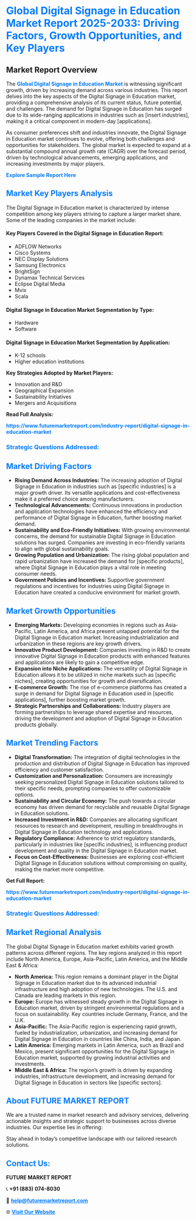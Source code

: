 <h1 style="color: #007BFF;">Global Digital Signage in Education Market Report 2025-2033: Driving Factors, Growth Opportunities, and Key Players</h1>

<section id="overview">
<h2>Market Report Overview</h2>
<p>The <a href="https://www.futuremarketreport.com/industry-report/digital-signage-in-education-market" style="color: #007BFF; text-decoration: none;"><strong>Global Digital Signage in Education Market</strong></a> is witnessing significant growth, driven by increasing demand across various industries. This report delves into the key aspects of the Digital Signage in Education market, providing a comprehensive analysis of its current status, future potential, and challenges. The demand for Digital Signage in Education has surged due to its wide-ranging applications in industries such as [insert industries], making it a critical component in modern-day [applications].</p>
<p>As consumer preferences shift and industries innovate, the Digital Signage in Education market continues to evolve, offering both challenges and opportunities for stakeholders. The global market is expected to expand at a substantial compound annual growth rate (CAGR) over the forecast period, driven by technological advancements, emerging applications, and increasing investments by major players.</p>
</section>

<section id="overview">
<p><a href="https://www.futuremarketreport.com/request-sample/reportId=56769" style="color: #007BFF; text-decoration: none;"><strong>Explore Sample Report Here</strong></a></p>
</section>

<section id="key-players">
<h2 style="color: #007BFF;">Market Key Players Analysis</h2>
<p>The Digital Signage in Education market is characterized by intense competition among key players striving to capture a larger market share. Some of the leading companies in the market include:</p>
<h4>Key Players Covered in the Digital Signage in Education Report:</h4>
<ul><li>ADFLOW Networks</li><li>Cisco Systems</li><li>NEC Display Solutions</li><li>Samsung Electronics</li><li>BrightSign</li><li>Dynamax Technical Services</li><li>Eclipse Digital Media</li><li>Mvix</li><li>Scala</li></ul>
<h4>Digital Signage in Education Market Segmentation by Type:</h4>
<ul><li>Hardware</li><li>Software</li></ul>

<h4>Digital Signage in Education Market Segmentation by Application:</h4>
<ul><li>K-12 schools</li><li>Higher education institutions</li></ul>
<p><strong>Key Strategies Adopted by Market Players:</strong></p>
<ul>
<li>Innovation and R&D</li>
<li>Geographical Expansion</li>
<li>Sustainability Initiatives</li>
<li>Mergers and Acquisitions</li>
</ul>
</section>

<section>
<p><strong>Read Full Analysis: </strong></p><a href="https://www.futuremarketreport.com/industry-report/digital-signage-in-education-market" style="color: #007BFF; text-decoration: none;"><strong>https://www.futuremarketreport.com/industry-report/digital-signage-in-education-market</strong></a>
<h3 style="color: #007BFF;">Strategic Questions Addressed:</h3>
</section>

<section id="driving-factors">
<h2 style="color: #007BFF;">Market Driving Factors</h2>
<ul>
<li><strong>Rising Demand Across Industries:</strong> The increasing adoption of Digital Signage in Education in industries such as [specific industries] is a major growth driver. Its versatile applications and cost-effectiveness make it a preferred choice among manufacturers.</li>
<li><strong>Technological Advancements:</strong> Continuous innovations in production and application technologies have enhanced the efficiency and performance of Digital Signage in Education, further boosting market demand.</li>
<li><strong>Sustainability and Eco-Friendly Initiatives:</strong> With growing environmental concerns, the demand for sustainable Digital Signage in Education solutions has surged. Companies are investing in eco-friendly variants to align with global sustainability goals.</li>
<li><strong>Growing Population and Urbanization:</strong> The rising global population and rapid urbanization have increased the demand for [specific products], where Digital Signage in Education plays a vital role in meeting consumer needs.</li>
<li><strong>Government Policies and Incentives:</strong> Supportive government regulations and incentives for industries using Digital Signage in Education have created a conducive environment for market growth.</li>
</ul>
</section>

<section id="growth-opportunities">
<h2 style="color: #007BFF;">Market Growth Opportunities</h2>
<ul>
<li><strong>Emerging Markets:</strong> Developing economies in regions such as Asia-Pacific, Latin America, and Africa present untapped potential for the Digital Signage in Education market. Increasing industrialization and urbanization in these regions are key growth drivers.</li>
<li><strong>Innovative Product Development:</strong> Companies investing in R&D to create innovative Digital Signage in Education products with enhanced features and applications are likely to gain a competitive edge.</li>
<li><strong>Expansion into Niche Applications:</strong> The versatility of Digital Signage in Education allows it to be utilized in niche markets such as [specific niches], creating opportunities for growth and diversification.</li>
<li><strong>E-commerce Growth:</strong> The rise of e-commerce platforms has created a surge in demand for Digital Signage in Education used in [specific applications], further boosting market growth.</li>
<li><strong>Strategic Partnerships and Collaborations:</strong> Industry players are forming partnerships to leverage shared expertise and resources, driving the development and adoption of Digital Signage in Education products globally.</li>
</ul>
</section>

<section id="trending-factors">
<h2 style="color: #007BFF;">Market Trending Factors</h2>
<ul>
<li><strong>Digital Transformation:</strong> The integration of digital technologies in the production and distribution of Digital Signage in Education has improved efficiency and customer satisfaction.</li>
<li><strong>Customization and Personalization:</strong> Consumers are increasingly seeking personalized Digital Signage in Education solutions tailored to their specific needs, prompting companies to offer customizable options.</li>
<li><strong>Sustainability and Circular Economy:</strong> The push towards a circular economy has driven demand for recyclable and reusable Digital Signage in Education solutions.</li>
<li><strong>Increased Investment in R&D:</strong> Companies are allocating significant resources to research and development, resulting in breakthroughs in Digital Signage in Education technology and applications.</li>
<li><strong>Regulatory Compliance:</strong> Adherence to strict regulatory standards, particularly in industries like [specific industries], is influencing product development and quality in the Digital Signage in Education market.</li>
<li><strong>Focus on Cost-Effectiveness:</strong> Businesses are exploring cost-efficient Digital Signage in Education solutions without compromising on quality, making the market more competitive.</li>
</ul>
</section>

<section>
<p><strong>Get Full Report: </strong></p><a href="https://www.futuremarketreport.com/industry-report/digital-signage-in-education-market" style="color: #007BFF; text-decoration: none;"><strong>https://www.futuremarketreport.com/industry-report/digital-signage-in-education-market</strong></a>
<h3 style="color: #007BFF;">Strategic Questions Addressed:</h3>
</section>


<section id="regional-analysis">
<h2 style="color: #007BFF;">Market Regional Analysis</h2>
<p>The global Digital Signage in Education market exhibits varied growth patterns across different regions. The key regions analyzed in this report include North America, Europe, Asia-Pacific, Latin America, and the Middle East & Africa:</p>
<ul>
<li><strong>North America:</strong> This region remains a dominant player in the Digital Signage in Education market due to its advanced industrial infrastructure and high adoption of new technologies. The U.S. and Canada are leading markets in this region.</li>
<li><strong>Europe:</strong> Europe has witnessed steady growth in the Digital Signage in Education market, driven by stringent environmental regulations and a focus on sustainability. Key countries include Germany, France, and the U.K.</li>
<li><strong>Asia-Pacific:</strong> The Asia-Pacific region is experiencing rapid growth, fueled by industrialization, urbanization, and increasing demand for Digital Signage in Education in countries like China, India, and Japan.</li>
<li><strong>Latin America:</strong> Emerging markets in Latin America, such as Brazil and Mexico, present significant opportunities for the Digital Signage in Education market, supported by growing industrial activities and investments.</li>
<li><strong>Middle East & Africa:</strong> The region’s growth is driven by expanding industries, infrastructure development, and increasing demand for Digital Signage in Education in sectors like [specific sectors].</li>
</ul>
</section>

<footer>
<h2 style="color: #007BFF;">About FUTURE MARKET REPORT</h2>
<p>We are a trusted name in market research and advisory services, delivering actionable insights and strategic support to businesses across diverse industries. Our expertise lies in offering:</p>

<p>Stay ahead in today’s competitive landscape with our tailored research solutions.</p>

<h2 style="color: #007BFF;">Contact Us:</h2>
<p><strong>FUTURE MARKET REPORT</strong></p>
<p>📞 <strong>+91 (883) 074-8030</strong></p>
<p>📧 <strong><a href="mailto:help@futuremarketreport.com" style="color: #007BFF;">help@futuremarketreport.com</a></strong></p>
<p>🌐 <strong><a href="https://www.futuremarketreport.com/" style="color: #007BFF;">Visit Our Website</a></strong></p>
</footer>